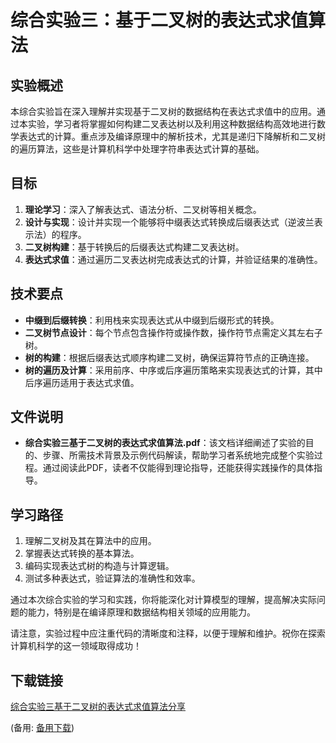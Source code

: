 # 综合实验三：基于二叉树的表达式求值算法

## 实验概述

本综合实验旨在深入理解并实现基于二叉树的数据结构在表达式求值中的应用。通过本实验，学习者将掌握如何构建二叉表达树以及利用这种数据结构高效地进行数学表达式的计算。重点涉及编译原理中的解析技术，尤其是递归下降解析和二叉树的遍历算法，这些是计算机科学中处理字符串表达式计算的基础。

## 目标

1. **理论学习**：深入了解表达式、语法分析、二叉树等相关概念。
2. **设计与实现**：设计并实现一个能够将中缀表达式转换成后缀表达式（逆波兰表示法）的程序。
3. **二叉树构建**：基于转换后的后缀表达式构建二叉表达树。
4. **表达式求值**：通过遍历二叉表达树完成表达式的计算，并验证结果的准确性。

## 技术要点

- **中缀到后缀转换**：利用栈来实现表达式从中缀到后缀形式的转换。
- **二叉树节点设计**：每个节点包含操作符或操作数，操作符节点需定义其左右子树。
- **树的构建**：根据后缀表达式顺序构建二叉树，确保运算符节点的正确连接。
- **树的遍历及计算**：采用前序、中序或后序遍历策略来实现表达式的计算，其中后序遍历适用于表达式求值。

## 文件说明

- **综合实验三基于二叉树的表达式求值算法.pdf**：该文档详细阐述了实验的目的、步骤、所需技术背景及示例代码解读，帮助学习者系统地完成整个实验过程。通过阅读此PDF，读者不仅能得到理论指导，还能获得实践操作的具体指导。

## 学习路径

1. 理解二叉树及其在算法中的应用。
2. 掌握表达式转换的基本算法。
3. 编码实现表达式树的构造与计算逻辑。
4. 测试多种表达式，验证算法的准确性和效率。

通过本次综合实验的学习和实践，你将能深化对计算模型的理解，提高解决实际问题的能力，特别是在编译原理和数据结构相关领域的应用能力。

请注意，实验过程中应注重代码的清晰度和注释，以便于理解和维护。祝你在探索计算机科学的这一领域取得成功！

## 下载链接
[综合实验三基于二叉树的表达式求值算法分享](https://pan.quark.cn/s/6370dc9ce52f) 

(备用: [备用下载](https://pan.baidu.com/s/1h7_jSXq1s7d20R4ETMeDiA?pwd=v1fv))
